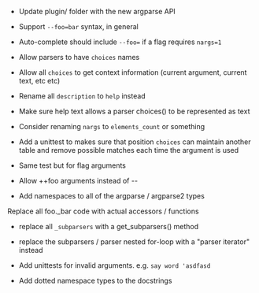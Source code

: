 - Update plugin/ folder with the new argparse API

- Support `--foo=bar` syntax, in general
 - Auto-complete should include `--foo=` if a flag requires `nargs=1`

- Allow parsers to have `choices` names
- Allow all `choices` to get context information (current argument, current text, etc etc)
- Rename all `description` to `help` instead

- Make sure help text allows a parser choices() to be represented as text

- Consider renaming `nargs` to `elements_count` or something

- Add a unittest to makes sure that position `choices` can maintain another table and remove possible matches each time the argument is used
 - Same test but for flag arguments


- Allow ++foo arguments instead of --

- Add namespaces to all of the argparse / argparse2 types

Replace all foo._bar code with actual accessors / functions

- replace all `_subparsers` with a get_subparsers() method
- replace the subparsers / parser nested for-loop with a "parser iterator" instead
- Add unittests for invalid arguments. e.g. `say word 'asdfasd`

- Add dotted namespace types to the docstrings
